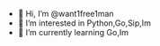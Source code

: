 - 👋 Hi, I’m @want1free1man
- 👀 I’m interested in Python,Go,Sip,Im
- 🌱 I’m currently learning Go,Im

<!---
want1free1man/want1free1man is a ✨ special ✨ repository because its `README.md` (this file) appears on your GitHub profile.
You can click the Preview link to take a look at your changes.
--->
